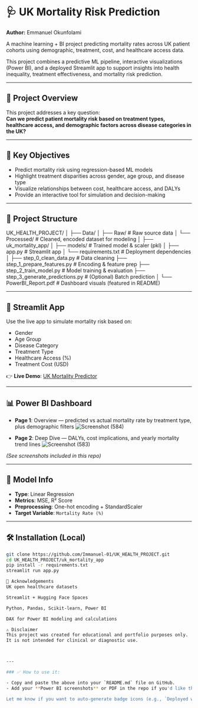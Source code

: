# 🩺 UK Mortality Risk Prediction  
**Author:** Emmanuel Okunfolami  

A machine learning + BI project predicting mortality rates across UK patient cohorts using demographic, treatment, cost, and healthcare access data.

This project combines a predictive ML pipeline, interactive visualizations (Power BI), and a deployed Streamlit app to support insights into health inequality, treatment effectiveness, and mortality risk prediction.

---

## 📘 Project Overview

This project addresses a key question:  
**Can we predict patient mortality risk based on treatment types, healthcare access, and demographic factors across disease categories in the UK?**

---

## 🎯 Key Objectives

- Predict mortality risk using regression-based ML models  
- Highlight treatment disparities across gender, age group, and disease type  
- Visualize relationships between cost, healthcare access, and DALYs  
- Provide an interactive tool for simulation and decision-making  

---

## 📁 Project Structure

UK_HEALTH_PROJECT/ │ ├── Data/ │ ├── Raw/ # Raw source data │ └── Processed/ # Cleaned, encoded dataset for modeling │ ├── uk_mortality_app/ │ ├── models/ # Trained model & scaler (pkl) │ ├── app.py # Streamlit app │ └── requirements.txt # Deployment dependencies │ ├── step_0_clean_data.py # Data cleaning ├── step_1_prepare_features.py # Encoding & feature prep ├── step_2_train_model.py # Model training & evaluation ├── step_3_generate_predictions.py # (Optional) Batch prediction │ └── PowerBI_Report.pdf # Dashboard visuals (featured in README)


---

## 🚀 Streamlit App

Use the live app to simulate mortality risk based on:
- Gender  
- Age Group  
- Disease Category  
- Treatment Type  
- Healthcare Access (%)  
- Treatment Cost (USD)  

👉 **Live Demo**: [UK Mortality Predictor](https://huggingface.co/spaces/EOEOkunfolami/UK_Mortality_Predictor)

---

## 📊 Power BI Dashboard

- **Page 1**: Overview — predicted vs actual mortality rate by treatment type, plus demographic filters
  ![Screenshot (584)](https://github.com/user-attachments/assets/df411f83-f5d4-47f2-917a-277d8d5162b3)

- **Page 2**: Deep Dive — DALYs, cost implications, and yearly mortality trend lines
  ![Screenshot (583)](https://github.com/user-attachments/assets/26e472ff-9b12-4349-b478-375f75a113fa)


*(See screenshots included in this repo)*

---

## 🧠 Model Info

- **Type**: Linear Regression  
- **Metrics**: MSE, R² Score  
- **Preprocessing**: One-hot encoding + StandardScaler  
- **Target Variable**: `Mortality Rate (%)`

---

## 🛠 Installation (Local)

```bash
git clone https://github.com/Immanuel-01/UK_HEALTH_PROJECT.git
cd UK_HEALTH_PROJECT/uk_mortality_app
pip install -r requirements.txt
streamlit run app.py

🙏 Acknowledgements
UK open healthcare datasets

Streamlit + Hugging Face Spaces

Python, Pandas, Scikit-learn, Power BI

DAX for Power BI modeling and calculations

⚠️ Disclaimer
This project was created for educational and portfolio purposes only.
It is not intended for clinical or diagnostic use.



---

### ✅ How to use it:

- Copy and paste the above into your `README.md` file on GitHub.
- Add your **Power BI screenshots** or PDF in the repo if you'd like them to be displayed.

Let me know if you want to auto-generate badge icons (e.g., `Deployed with Hugging Face`, `Made with Streamlit`) or customize it further!
